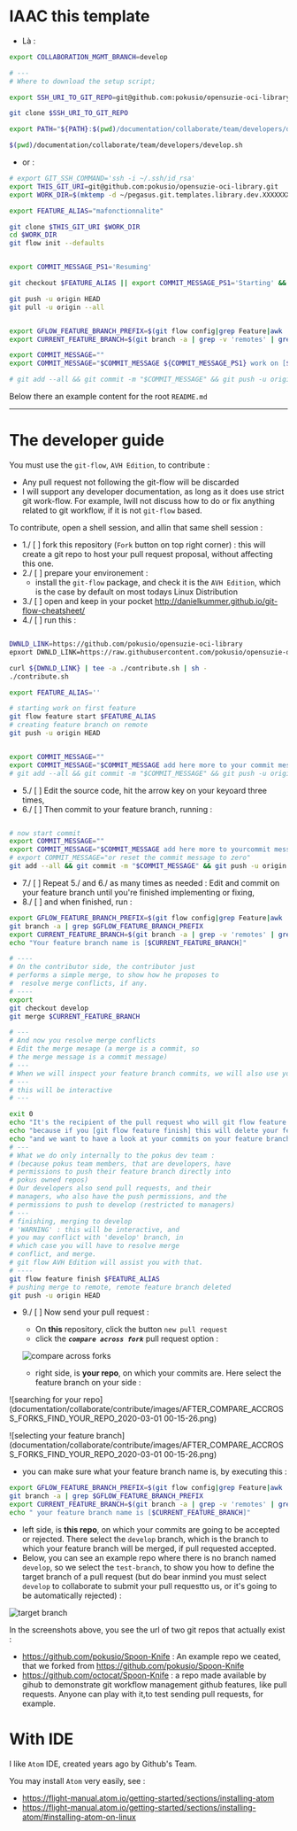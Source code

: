 # IAAC this template


* Là :

```bash
export COLLABORATION_MGMT_BRANCH=develop

# ---
# Where to download the setup script;

export SSH_URI_TO_GIT_REPO=git@github.com:pokusio/opensuzie-oci-library.git

git clone $SSH_URI_TO_GIT_REPO

export PATH="${PATH}:$(pwd)/documentation/collaborate/team/developers/develop.sh"

$(pwd)/documentation/collaborate/team/developers/develop.sh

```

* or :

```bash
# export GIT_SSH_COMMAND='ssh -i ~/.ssh/id_rsa'
export THIS_GIT_URI=git@github.com:pokusio/opensuzie-oci-library.git
export WORK_DIR=$(mktemp -d ~/pegasus.git.templates.library.dev.XXXXXXXX)

export FEATURE_ALIAS="mafonctionnalite"

git clone $THIS_GIT_URI $WORK_DIR
cd $WORK_DIR
git flow init --defaults


export COMMIT_MESSAGE_PS1='Resuming'

git checkout $FEATURE_ALIAS || export COMMIT_MESSAGE_PS1='Starting' && git flow init start $FEATURE_ALIAS

git push -u origin HEAD
git pull -u origin --all


export GFLOW_FEATURE_BRANCH_PREFIX=$(git flow config|grep Feature|awk '{print $NF}')
export CURRENT_FEATURE_BRANCH=$(git branch -a | grep -v 'remotes' | grep $GFLOW_FEATURE_BRANCH_PREFIX |awk '{print $2}')

export COMMIT_MESSAGE=""
export COMMIT_MESSAGE="$COMMIT_MESSAGE ${COMMIT_MESSAGE_PS1} work on [$CURRENT_FEATURE_BRANCH]"

# git add --all && git commit -m "$COMMIT_MESSAGE" && git push -u origin HEAD
```


Below there an example content for the root `README.md`

---

# The developer guide

You must use the `git-flow`, `AVH Edition`, to contribute :
* Any pull request not following the git-flow will be discarded
* I will support any developer documentation, as long as it does use strict git work-flow. For example, Iwill not discuss how to do or fix anything related to git workflow, if it is not `git-flow` based.

To contribute, open a shell session, and allin that same shell session :
* 1./ [ ] fork this repository (`Fork` button on top right corner) : this will create a git repo to host your pull request proposal, without affecting this one.
* 2./ [ ] prepare your environement :
  * install the `git-flow` package, and check it is the `AVH Edition`, which is the case by default on most todays Linux Distribution
* 3./ [ ] open and keep in your pocket http://danielkummer.github.io/git-flow-cheatsheet/
* 4./ [ ] run this :


```bash

DWNLD_LINK=https://github.com/pokusio/opensuzie-oci-library
epxort DWNLD_LINK=https://raw.githubusercontent.com/pokusio/opensuzie-oci-library/develop/documentation/collaborate/contribute/contribute.sh

curl ${DWNLD_LINK} | tee -a ./contribute.sh | sh -
./contribute.sh

export FEATURE_ALIAS=''

# starting work on first feature
git flow feature start $FEATURE_ALIAS
# creating feature branch on remote
git push -u origin HEAD


export COMMIT_MESSAGE=""
export COMMIT_MESSAGE="$COMMIT_MESSAGE add here more to your commit message explaining details about [${FEATURE_ALIAS}]"
# git add --all && git commit -m "$COMMIT_MESSAGE" && git push -u origin HEAD


```
* 5./ [ ] Edit the source code, hit the arrow key on your keyoard three times,
* 6./ [ ] Then commit to your feature branch, running :

```bash

# now start commit
export COMMIT_MESSAGE=""
export COMMIT_MESSAGE="$COMMIT_MESSAGE add here more to yourcommit message [${FEATURE_ALIAS}]"
# export COMMIT_MESSAGE="or reset the commit message to zero"
git add --all && git commit -m "$COMMIT_MESSAGE" && git push -u origin HEAD

```
* 7./ [ ] Repeat 5./ and 6./ as many times as needed : Edit and commit on your feature branch until you're finished implementing or fixing,
* 8./ [ ] and when finished, run :

```bash
export GFLOW_FEATURE_BRANCH_PREFIX=$(git flow config|grep Feature|awk '{print $NF}')
git branch -a | grep $GFLOW_FEATURE_BRANCH_PREFIX
export CURRENT_FEATURE_BRANCH=$(git branch -a | grep -v 'remotes' | grep $GFLOW_FEATURE_BRANCH_PREFIX |awk '{print $2}')
echo "Your feature branch name is [$CURRENT_FEATURE_BRANCH]"

# ----
# On the contributor side, the contributor just
# performs a simple merge, to show how he proposes to
#  resolve merge conflicts, if any.
# ----
export
git checkout develop
git merge $CURRENT_FEATURE_BRANCH

# ---
# And now you resolve merge conflicts
# Edit the merge mesage (a merge is a commit, so
# the merge message is a commit message)
# ---
# When we will inspect your feature branch commits, we will also use your merge, to launch tests and see if we agree with your merge (checking you didn't break anything, even if your feature works)
# ---
# this will be interactive
# ---

exit 0
echo "It's the recipient of the pull request who will git flow feature finish $FEATURE_ALIAS"
echo "because if you [git flow feature finish] this will delete your feature branch"
echo "and we want to have a look at your commits on your feature branch, before validation."
# ---
# What we do only internally to the pokus dev team :
# (because pokus team members, that are developers, have
# permissions to push their feature branch directly into
# pokus owned repos)
# Our developers also send pull requests, and their
# managers, who also have the push permissions, and the
# permissions to push to develop (restricted to managers)
# ---
# finishing, merging to develop
# 'WARNING' : this will be interactive, and
# you may conflict with 'develop' branch, in
# which case you will have to resolve merge
# conflict, and merge.
# git flow AVH Edition will assist you with that.
# ----
git flow feature finish $FEATURE_ALIAS
# pushing merge to remote, remote feature branch deleted
git push -u origin HEAD
```

* 9./ [ ] Now send your pull request :
  * On **this** repository, click the button `new pull request`
  * click the _**`compare across fork`**_ pull request option :

  ![compare across forks](documentation/collaborate/contribute/images/COMPARE_ACROSS_FORKS_PR_OPTION.png)

  * right side, is **your repo**, on which your commits are. Here select the feature branch on your side :

![searching for your repo](documentation/collaborate/contribute/images/AFTER_COMPARE_ACCROSS_FORKS_FIND_YOUR_REPO_2020-03-01 00-15-26.png)

![selecting your feature branch](documentation/collaborate/contribute/images/AFTER_COMPARE_ACCROSS_FORKS_FIND_YOUR_REPO_2020-03-01 00-15-26.png)


  * you can make sure what your feature branch name is, by executing this :

```bash
export GFLOW_FEATURE_BRANCH_PREFIX=$(git flow config|grep Feature|awk '{print $NF}')
git branch -a | grep $GFLOW_FEATURE_BRANCH_PREFIX
export CURRENT_FEATURE_BRANCH=$(git branch -a | grep -v 'remotes' | grep $GFLOW_FEATURE_BRANCH_PREFIX |awk '{print $2}')
echo " your feature branch name is [$CURRENT_FEATURE_BRANCH]"
```

  * left side, is **this repo**, on which your commits are going to be accepted or rejected. There select the `develop` branch, which is the branch to which your feature branch will be merged, if pull requested accepted.
  * Below, you can see an example repo where there is no branch named `develop`, so we select the `test-branch`, to show you how to define the target branch of a pull request (but do bear inmind you must select `develop` to collaborate to submit your pull requestto us, or it's going to be automatically rejected) :

![target branch](documentation/collaborate/contribute/images/PULL_REQUEST_TARGET_BRANCH_ON_TARGET_REPO.png)



In the screenshots above, you see the url of two git repos that actually exist :
* https://github.com/pokusio/Spoon-Knife : An example repo we ceated, that we forked from https://github.com/pokusio/Spoon-Knife
* https://github.com/octocat/Spoon-Knife : a repo made available by gihub to demonstrate git workflow management github features, like pull requests. Anyone can play with it,to test sending pull requests, for example.


# With IDE

I like `Atom` IDE, created years ago by Github's Team.

You may install `Atom` very easily, see :

* https://flight-manual.atom.io/getting-started/sections/installing-atom
* https://flight-manual.atom.io/getting-started/sections/installing-atom/#installing-atom-on-linux
